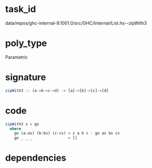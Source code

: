 
# task_id
data/repos/ghc-internal-9.1001.0/src/GHC/Internal/List.hs--zipWith3

# poly_type
Parametric

# signature
```haskell
zipWith3 :: (a->b->c->d) -> [a]->[b]->[c]->[d]
```   

# code
```haskell
zipWith3 z = go
  where
    go (a:as) (b:bs) (c:cs) = z a b c : go as bs cs
    go _ _ _                = []
```

# dependencies

